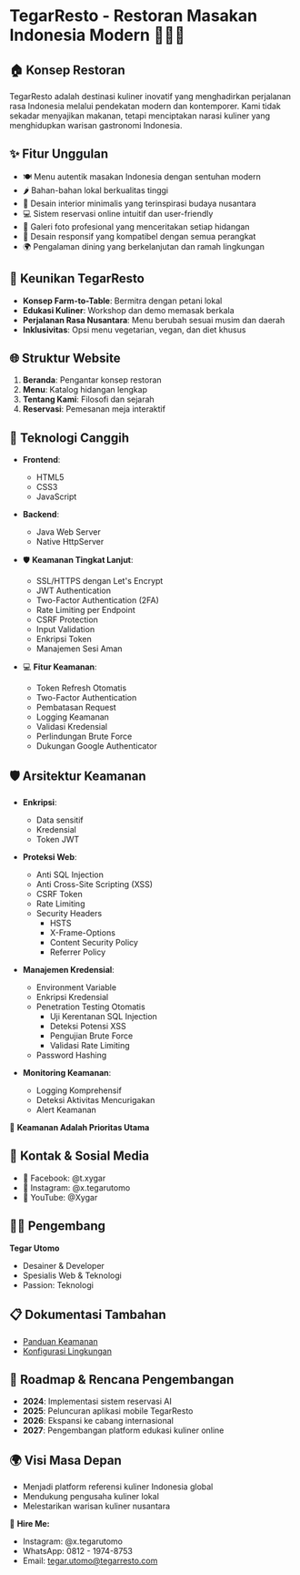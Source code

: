 # TegarResto - Restoran Masakan Indonesia Modern 🍲🇮🇩

## 🏠 Konsep Restoran
TegarResto adalah destinasi kuliner inovatif yang menghadirkan perjalanan rasa Indonesia melalui pendekatan modern dan kontemporer. Kami tidak sekadar menyajikan makanan, tetapi menciptakan narasi kuliner yang menghidupkan warisan gastronomi Indonesia.

## ✨ Fitur Unggulan
- 🍽️ Menu autentik masakan Indonesia dengan sentuhan modern
- 🌶️ Bahan-bahan lokal berkualitas tinggi
- 🎨 Desain interior minimalis yang terinspirasi budaya nusantara
- 💻 Sistem reservasi online intuitif dan user-friendly
- 📸 Galeri foto profesional yang menceritakan setiap hidangan
- 📱 Desain responsif yang kompatibel dengan semua perangkat
- 🌍 Pengalaman dining yang berkelanjutan dan ramah lingkungan

## 🌟 Keunikan TegarResto
- **Konsep Farm-to-Table**: Bermitra dengan petani lokal
- **Edukasi Kuliner**: Workshop dan demo memasak berkala
- **Perjalanan Rasa Nusantara**: Menu berubah sesuai musim dan daerah
- **Inklusivitas**: Opsi menu vegetarian, vegan, dan diet khusus

## 🌐 Struktur Website
1. **Beranda**: Pengantar konsep restoran
2. **Menu**: Katalog hidangan lengkap
3. **Tentang Kami**: Filosofi dan sejarah
4. **Reservasi**: Pemesanan meja interaktif

## 🔧 Teknologi Canggih
- **Frontend**: 
  * HTML5
  * CSS3
  * JavaScript

- **Backend**: 
  * Java Web Server
  * Native HttpServer

- 🛡️ **Keamanan Tingkat Lanjut**: 
  * SSL/HTTPS dengan Let's Encrypt
  * JWT Authentication
  * Two-Factor Authentication (2FA)
  * Rate Limiting per Endpoint
  * CSRF Protection
  * Input Validation
  * Enkripsi Token
  * Manajemen Sesi Aman

- 💻 **Fitur Keamanan**:
  * Token Refresh Otomatis
  * Two-Factor Authentication
  * Pembatasan Request
  * Logging Keamanan
  * Validasi Kredensial
  * Perlindungan Brute Force
  * Dukungan Google Authenticator

## 🛡️ Arsitektur Keamanan
- **Enkripsi**:
  * Data sensitif
  * Kredensial
  * Token JWT

- **Proteksi Web**:
  * Anti SQL Injection
  * Anti Cross-Site Scripting (XSS)
  * CSRF Token
  * Rate Limiting
  * Security Headers
    - HSTS
    - X-Frame-Options
    - Content Security Policy
    - Referrer Policy

- **Manajemen Kredensial**:
  * Environment Variable
  * Enkripsi Kredensial
  * Penetration Testing Otomatis
    - Uji Kerentanan SQL Injection
    - Deteksi Potensi XSS
    - Pengujian Brute Force
    - Validasi Rate Limiting
  * Password Hashing

- **Monitoring Keamanan**:
  * Logging Komprehensif
  * Deteksi Aktivitas Mencurigakan
  * Alert Keamanan

💯 **Keamanan Adalah Prioritas Utama**

## 📱 Kontak & Sosial Media
- 📘 Facebook: @t.xygar
- 📸 Instagram: @x.tegarutomo
- 🎥 YouTube: @Xygar

## 👨‍💻 Pengembang
**Tegar Utomo**
- Desainer & Developer
- Spesialis Web & Teknologi
- Passion: Teknologi 

## 📋 Dokumentasi Tambahan
- [Panduan Keamanan](/ENV_README.md)
- [Konfigurasi Lingkungan](/ENV_README.md)

## 🚀 Roadmap & Rencana Pengembangan
- **2024**: Implementasi sistem reservasi AI
- **2025**: Peluncuran aplikasi mobile TegarResto
- **2026**: Ekspansi ke cabang internasional
- **2027**: Pengembangan platform edukasi kuliner online

## 🌍 Visi Masa Depan
- Menjadi platform referensi kuliner Indonesia global
- Mendukung pengusaha kuliner lokal
- Melestarikan warisan kuliner nusantara

🌟 **Hire Me:**
- Instagram: @x.tegarutomo
- WhatsApp: 0812 - 1974-8753
- Email: tegar.utomo@tegarresto.com